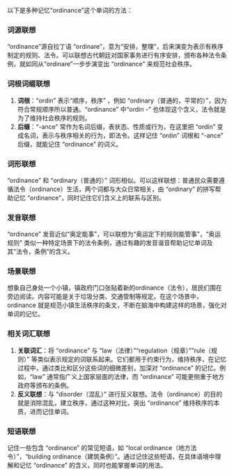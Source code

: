 以下是多种记忆“ordinance”这个单词的方法：

### 词源联想
“ordinance”源自拉丁语 “ordinare”，意为“安排，整理”，后来演变为表示有秩序制定的规则、法令。可以联想古代朝廷对国家事务进行有序安排，颁布各种法令条例，就如同从“ordinare”一步步演变出 “ordinance” 来规范社会秩序。

### 词根词缀联想
1. **词根**：“ordin” 表示“顺序，秩序” ，例如 “ordinary（普通的，平常的）”，因为符合常规顺序所以普通。“ordinance” 中“ordin -” 也体现这个含义，法令就是为了维持社会秩序的规则。
2. **后缀**：“-ance” 常作为名词后缀，表状态、性质或行为，在这里把 “ordin” 变成名词，表示与秩序相关的行为，即法令。这样记住 “ordin” 词根和 “-ance” 后缀，就能记住 “ordinance” 的词义。

### 词形联想
“ordinance” 和 “ordinary（普通的）” 词形相似。可以这样联想：普通民众需要遵循法令（ordinance）生活，两个词都与大众日常相关，由 “ordinary” 的拼写帮助记忆 “ordinance”，同时记住它们含义上的联系与区别。

### 发音联想
“ordinance” 发音近似“奥定能事”，可以联想为“奥运定下的规则能管事”，“奥运规则” 类似一种特定场景下的法令条例，通过有趣的发音谐音帮助记忆单词及其“法令，条例”的含义。

### 场景联想
想象自己身处一个小镇，镇政府门口张贴着新的ordinance（法令），居民们围在旁边阅读。内容可能是关于垃圾分类、交通管制等规定。在这个场景中，ordinance 就是规范小镇生活秩序的条文，不断在脑海中构建这样的场景，强化对单词的记忆。

### 相关词汇联想
1. **关联词汇**：将 “ordinance” 与 “law（法律）”“regulation（规章）”“rule（规则）” 等类似表示规定的词联系起来。它们都用于约束行为，维持秩序，在记忆过程中，通过类比和区分这些词的细微差别，加深对 “ordinance” 的记忆。例如，“law” 通常指广义上国家层面的法律，而 “ordinance” 可能更侧重于地方政府等颁布的条例。
2. **反义联想**：与 “disorder（混乱）” 进行反义联想。法令（ordinance）的目的就是消除混乱，建立秩序，通过这种对比，突出 “ordinance” 维持秩序的本质，进而记住单词。

### 短语联想
记住一些包含 “ordinance” 的常见短语，如 “local ordinance（地方法令）”，“building ordinance（建筑条例）”。通过记住这些短语，在具体语境中理解和记忆 “ordinance” 的含义，同时也能掌握单词的用法。 